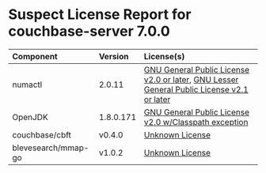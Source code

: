 
Suspect License Report for couchbase-server 7.0.0
=================================================

|Component|Version|License(s)|
| :--- | :--- | :--- |
|numactl|2.0.11|[GNU General Public License v2.0 or later](../../license-data/39692bc6-4d1c-4466-a02c-fa6f21170587.txt), [GNU Lesser General Public License v2.1 or later](../../license-data/cff110eb-f85c-445c-9d3b-00a04b7f4cf0.txt)|
|OpenJDK|1.8.0.171|[GNU General Public License v2.0 w/Classpath exception](../../license-data/9b7eb3ce-d64b-4e3e-a6b7-55d4dc798e68.txt)|
|couchbase/cbft|v0.4.0|[Unknown License](../../license-data/00000000-0010-0000-0000-000000000000.txt)|
|blevesearch/mmap-go|v1.0.2|[Unknown License](../../license-data/00000000-0010-0000-0000-000000000000.txt)|
